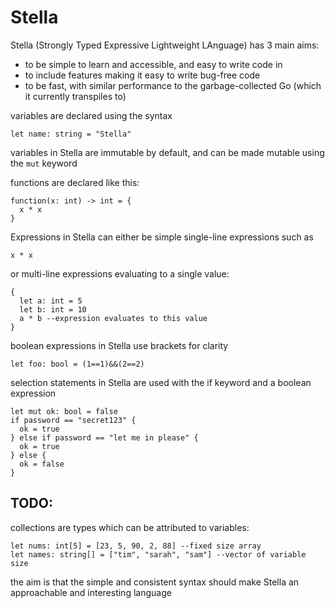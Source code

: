 # Stella

Stella (Strongly Typed Expressive Lightweight LAnguage) has 3 main aims:
- to be simple to learn and accessible, and easy to write code in
- to include features making it easy to write bug-free code   
- to be fast, with similar performance to the garbage-collected Go (which it currently transpiles to)


variables are declared using the syntax
```
let name: string = "Stella"
```

variables in Stella are immutable by default, and can be made mutable using the ```mut``` keyword

functions are declared like this:
```
function(x: int) -> int = {
  x * x
}
```

Expressions in Stella can either be simple single-line expressions such as 
```
x * x
```

or multi-line expressions evaluating to a single value:
```
{
  let a: int = 5
  let b: int = 10
  a * b --expression evaluates to this value
}
```

boolean expressions in Stella use brackets for clarity

```
let foo: bool = (1==1)&&(2==2)
```

selection statements in Stella are used with the if keyword and a boolean expression
```
let mut ok: bool = false
if password == "secret123" {
  ok = true 
} else if password == "let me in please" {
  ok = true 
} else {
  ok = false 
}
```


TODO:
-----

collections are types which can be attributed to variables:
```
let nums: int[5] = [23, 5, 90, 2, 88] --fixed size array
let names: string[] = ["tim", "sarah", "sam"] --vector of variable size
```

the aim is that the simple and consistent syntax should make Stella an approachable and interesting language
